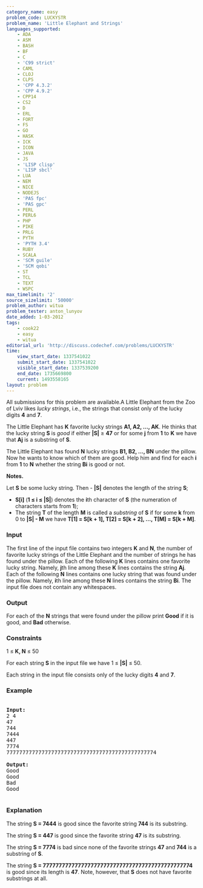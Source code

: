 ```yaml
---
category_name: easy
problem_code: LUCKYSTR
problem_name: 'Little Elephant and Strings'
languages_supported:
    - ADA
    - ASM
    - BASH
    - BF
    - C
    - 'C99 strict'
    - CAML
    - CLOJ
    - CLPS
    - 'CPP 4.3.2'
    - 'CPP 4.9.2'
    - CPP14
    - CS2
    - D
    - ERL
    - FORT
    - FS
    - GO
    - HASK
    - ICK
    - ICON
    - JAVA
    - JS
    - 'LISP clisp'
    - 'LISP sbcl'
    - LUA
    - NEM
    - NICE
    - NODEJS
    - 'PAS fpc'
    - 'PAS gpc'
    - PERL
    - PERL6
    - PHP
    - PIKE
    - PRLG
    - PYTH
    - 'PYTH 3.4'
    - RUBY
    - SCALA
    - 'SCM guile'
    - 'SCM qobi'
    - ST
    - TCL
    - TEXT
    - WSPC
max_timelimit: '2'
source_sizelimit: '50000'
problem_author: witua
problem_tester: anton_lunyov
date_added: 1-03-2012
tags:
    - cook22
    - easy
    - witua
editorial_url: 'http://discuss.codechef.com/problems/LUCKYSTR'
time:
    view_start_date: 1337541022
    submit_start_date: 1337541022
    visible_start_date: 1337539200
    end_date: 1735669800
    current: 1493558165
layout: problem
---
```

All submissions for this problem are available.A Little Elephant from the Zoo of Lviv likes *lucky strings*, i.e., the strings that consist only of the lucky digits **4** and **7**.

The Little Elephant has **K** favorite lucky strings **A1, A2, ..., AK**. He thinks that the lucky string **S** is *good* if either **|S|** ≥ **47** or for some **j** from **1** to **K** we have that  **Aj** is a substring of **S**.

The Little Elephant has found **N** lucky strings **B1, B2, ..., BN** under the pillow. Now he wants to know which of them are good. Help him and find for each **i** from **1** to **N** whether the string **Bi** is good or not.

**Notes.**

Let **S** be some lucky string. Then - **|S|** denotes the length of the string **S**;
- **S\[i\]** (**1 ≤ i ≤ |S|**) denotes the **i**th character of **S** (the numeration of characters starts from **1**);
- The string **T** of the length **M** is called a *substring* of **S** if for some **k** from 0 to **|S| - M** we have 
    **T\[1\] = S\[k + 1\], T\[2\] = S\[k + 2\], ..., T\[M\] = S\[k + M\]**.

### Input

The first line of the input file contains two integers **K** and **N**, the number of favorite lucky strings of the Little Elephant and the number of strings he has found under the pillow. Each of the following **K** lines contains one favorite lucky string. Namely, **j**th line among these **K** lines contains the string **Aj**. Each of the following **N** lines contains one lucky string that was found under the pillow. Namely, **i**th line among these **N** lines contains the string **Bi**. The input file does not contain any whitespaces.

### Output

For each of the **N** strings that were found under the pillow print **Good** if it is good, and **Bad** otherwise.

### Constraints

1 ≤ **K, N** ≤ 50

For each string **S** in the input file we have 1 ≤ **|S|** ≤ 50.

Each string in the input file consists only of the lucky digits **4** and **7**.

### Example

<pre>

<b>Input:</b>
2 4
47
744
7444
447
7774
77777777777777777777777777777777777777777777774

<b>Output:</b>
Good
Good
Bad
Good

</pre>
### Explanation

The string **S = 7444** is good since the favorite string **744** is its substring.

The string **S = 447** is good since the favorite string **47** is its substring.

The string **S = 7774** is bad since none of the favorite strings **47** and **744** is a substring of **S**.

The string **S = 77777777777777777777777777777777777777777777774** is good since its length is **47**. Note, however, that **S** does not have favorite substrings at all.
